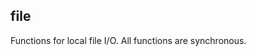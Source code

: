 <a name="fileFunctions for local file I/O. All functions are synchronous.module_"></a>

## fileFunctions for local file I/O. All functions are synchronous.
